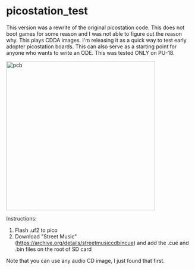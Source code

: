 # picostation_test

This version was a rewrite of the original picostation code. This does not boot games for some reason and I was not able to figure out the reason why. This plays CDDA images. I'm releasing it as a quick way to test early adopter picostation boards. This can also serve as a starting point for anyone who wants to write an ODE. This was tested ONLY on PU-18.

<img src="https://github.com/paulocode/picostation_test/raw/main/cdda_pu18.jpg" alt="pcb" height="400"/>

Instructions:
1. Flash .uf2 to pico
2. Download "Street Music" (https://archive.org/details/streetmusiccdbincue) and add the .cue and .bin files on the root of SD card



Note that you can use any audio CD image, I just found that first.
